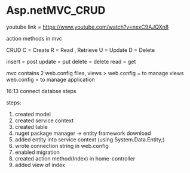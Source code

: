 # Asp.netMVC_CRUD
youtube link = https://www.youtube.com/watch?v=nxxC9AJQXn8

action methods in mvc 

CRUD
C = Create
R = Read , Retrieve
U = Update
D = Delete

insert = post
update = put
delete = delete
read = get

mvc contains 2 web.config files, 
views > web.config = to manage views
web.config = to manage application 

16:13 connect databse steps

steps:
1. created model
2. created service context
3. created table
4. nuget package manager -> entity framework download 
5. added entity into service context (using System.Data.Entity;)
6. wrote connection string in web.config
7. enabled migration
8. created action method(Index) in home-controller
9. added view of index 


